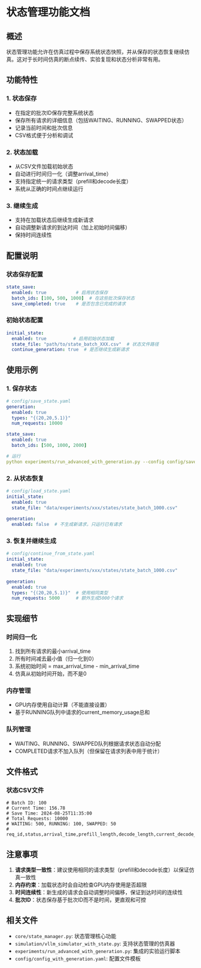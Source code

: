 # 状态管理功能文档

## 概述
状态管理功能允许在仿真过程中保存系统状态快照，并从保存的状态恢复继续仿真。这对于长时间仿真的断点续传、实验复现和状态分析非常有用。

## 功能特性

### 1. 状态保存
- 在指定的批次ID保存完整系统状态
- 保存所有请求的详细信息（包括WAITING、RUNNING、SWAPPED状态）
- 记录当前时间和批次信息
- CSV格式便于分析和调试

### 2. 状态加载
- 从CSV文件加载初始状态
- 自动进行时间归一化（调整arrival_time）
- 支持指定统一的请求类型（prefill和decode长度）
- 系统从正确的时间点继续运行

### 3. 继续生成
- 支持在加载状态后继续生成新请求
- 自动调整新请求的到达时间（加上初始时间偏移）
- 保持时间连续性

## 配置说明

### 状态保存配置
```yaml
state_save:
  enabled: true           # 启用状态保存
  batch_ids: [100, 500, 1000]  # 在这些批次保存状态
  save_completed: true    # 是否包含已完成的请求
```

### 初始状态配置
```yaml
initial_state:
  enabled: true          # 启用初始状态加载
  state_file: "path/to/state_batch_XXX.csv"  # 状态文件路径
  continue_generation: true  # 是否继续生成新请求
```

## 使用示例

### 1. 保存状态
```yaml
# config/save_state.yaml
generation:
  enabled: true
  types: "{(20,20,5.1)}"
  num_requests: 10000

state_save:
  enabled: true
  batch_ids: [500, 1000, 2000]

# 运行
python experiments/run_advanced_with_generation.py --config config/save_state.yaml
```

### 2. 从状态恢复
```yaml
# config/load_state.yaml
initial_state:
  enabled: true
  state_file: "data/experiments/xxx/states/state_batch_1000.csv"
  
generation:
  enabled: false  # 不生成新请求，只运行已有请求
```

### 3. 恢复并继续生成
```yaml
# config/continue_from_state.yaml
initial_state:
  enabled: true
  state_file: "data/experiments/xxx/states/state_batch_1000.csv"
  
generation:
  enabled: true
  types: "{(20,20,5.1)}"  # 使用相同类型
  num_requests: 5000      # 额外生成5000个请求
```

## 实现细节

### 时间归一化
1. 找到所有请求的最小arrival_time
2. 所有时间减去最小值（归一化到0）
3. 系统初始时间 = max_arrival_time - min_arrival_time
4. 仿真从初始时间开始，而不是0

### 内存管理
- GPU内存使用自动计算（不能直接设置）
- 基于RUNNING队列中请求的current_memory_usage总和

### 队列管理
- WAITING、RUNNING、SWAPPED队列根据请求状态自动分配
- COMPLETED请求不加入队列（但保留在请求列表中用于统计）

## 文件格式

### 状态CSV文件
```csv
# Batch ID: 100
# Current Time: 156.78
# Save Time: 2024-08-25T11:35:00
# Total Requests: 10000
# WAITING: 500, RUNNING: 100, SWAPPED: 50
#
req_id,status,arrival_time,prefill_length,decode_length,current_decode_position,...
```

## 注意事项

1. **请求类型一致性**：建议使用相同的请求类型（prefill和decode长度）以保证仿真一致性
2. **内存约束**：加载状态时会自动检查GPU内存使用是否超限
3. **时间连续性**：新生成的请求会自动调整时间偏移，保证到达时间的连续性
4. **批次ID**：状态保存基于批次ID而不是时间，更直观和可控

## 相关文件

- `core/state_manager.py`: 状态管理核心功能
- `simulation/vllm_simulator_with_state.py`: 支持状态管理的仿真器
- `experiments/run_advanced_with_generation.py`: 集成的实验运行脚本
- `config/config_with_generation.yaml`: 配置文件模板